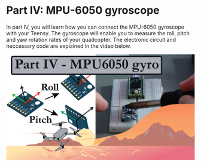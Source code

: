 # Part IV: MPU-6050 gyroscope

In part IV, you will learn how you can connect the MPU-6050 gyroscope with your Teensy. The gyroscope will enable you to measure the roll, pitch and yaw rotation rates of your quadcopter. The electronic circuit and neccessary code are explained in the video below.

[![alt text](https://github.com/CarbonAeronautics/MPU6050gyroscope/blob/daac86e74f1c972868c5fe2f78d240188899b338/THUMBNAIL_YOUTUBE.png?raw=true)](https://www.youtube.com/watch?v=yhz3bRQLvBY&t)
